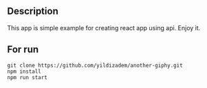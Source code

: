 ## Description

This app is simple example for creating react app using api.
Enjoy it.

## For run
```
git clone https://github.com/yildizadem/another-giphy.git
npm install
npm run start
```
